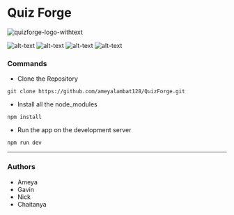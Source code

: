 # Quiz Forge
![quizforge-logo-withtext](https://user-images.githubusercontent.com/98615500/230701587-375efaa1-684d-4cf6-82ae-64078b7a4502.jpg)

![alt-text](https://img.shields.io/badge/Flask-2.2.3-3776AB?style=for-the-badges&logo=Flask) ![alt-text](https://img.shields.io/badge/Next.js-000000?style=for-the-badges&logo=next.js) ![alt-text](https://img.shields.io/badge/CSS-1572B6?style=for-the-badges&logo=CSS3)
 ![alt-text](https://img.shields.io/badge/yarn-2.0-CB3837?style=for-the-badges&logo=yarn) 

### Commands

- Clone the Repository

```
git clone https://github.com/ameyalambat128/QuizForge.git
```

- Install all the node_modules

```
npm install
```

- Run the app on the development server

```
npm run dev
```

---

### Authors

- Ameya
- Gavin
- Nick
- Chaitanya

